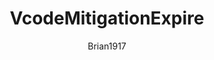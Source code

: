 ---
layout: post
repolink: "https://github.com/brian1917/vcodeMitigationExpire"
title: "VcodeMitigationExpire"
description: "Utility designed to be run on a regular cadence (e.g., weekly cron job) to expire mitigations. The types of mitigations, expiration references, and other settings are controlled in a JSON config file."
author: "Brian1917"
author-link: "https://github.com/brian1917/"
content-type: "mitigations"
repo: "github"
repo_title: "VcodeMitigationExpire"
---